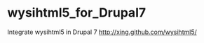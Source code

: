 wysihtml5_for_Drupal7
=====================

Integrate wysihtml5 in Drupal 7  http://xing.github.com/wysihtml5/ 

